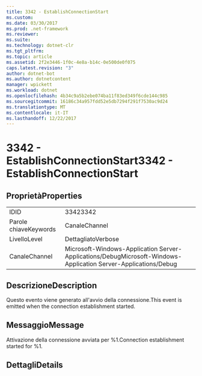 ```yaml
---
title: 3342 - EstablishConnectionStart
ms.custom: 
ms.date: 03/30/2017
ms.prod: .net-framework
ms.reviewer: 
ms.suite: 
ms.technology: dotnet-clr
ms.tgt_pltfrm: 
ms.topic: article
ms.assetid: 2f2e3446-1f0c-4e8a-b14c-0e500de0f075
caps.latest.revision: "3"
author: dotnet-bot
ms.author: dotnetcontent
manager: wpickett
ms.workload: dotnet
ms.openlocfilehash: 4b34c9a5b2ebe074ba11f83ed349f6cde144c985
ms.sourcegitcommit: 16186c34a957fdd52e5db7294f291f7530ac9d24
ms.translationtype: MT
ms.contentlocale: it-IT
ms.lasthandoff: 12/22/2017
---
```

# <a name="3342---establishconnectionstart"></a><span data-ttu-id="513a6-102">3342 - EstablishConnectionStart</span><span class="sxs-lookup"><span data-stu-id="513a6-102">3342 - EstablishConnectionStart</span></span>
## <a name="properties"></a><span data-ttu-id="513a6-103">Proprietà</span><span class="sxs-lookup"><span data-stu-id="513a6-103">Properties</span></span>  
  
|||  
|-|-|  
|<span data-ttu-id="513a6-104">ID</span><span class="sxs-lookup"><span data-stu-id="513a6-104">ID</span></span>|<span data-ttu-id="513a6-105">3342</span><span class="sxs-lookup"><span data-stu-id="513a6-105">3342</span></span>|  
|<span data-ttu-id="513a6-106">Parole chiave</span><span class="sxs-lookup"><span data-stu-id="513a6-106">Keywords</span></span>|<span data-ttu-id="513a6-107">Canale</span><span class="sxs-lookup"><span data-stu-id="513a6-107">Channel</span></span>|  
|<span data-ttu-id="513a6-108">Livello</span><span class="sxs-lookup"><span data-stu-id="513a6-108">Level</span></span>|<span data-ttu-id="513a6-109">Dettagliato</span><span class="sxs-lookup"><span data-stu-id="513a6-109">Verbose</span></span>|  
|<span data-ttu-id="513a6-110">Canale</span><span class="sxs-lookup"><span data-stu-id="513a6-110">Channel</span></span>|<span data-ttu-id="513a6-111">Microsoft-Windows-Application Server-Applications/Debug</span><span class="sxs-lookup"><span data-stu-id="513a6-111">Microsoft-Windows-Application Server-Applications/Debug</span></span>|  
  
## <a name="description"></a><span data-ttu-id="513a6-112">Descrizione</span><span class="sxs-lookup"><span data-stu-id="513a6-112">Description</span></span>  
 <span data-ttu-id="513a6-113">Questo evento viene generato all'avvio della connessione.</span><span class="sxs-lookup"><span data-stu-id="513a6-113">This event is emitted when the connection establishment started.</span></span>  
  
## <a name="message"></a><span data-ttu-id="513a6-114">Messaggio</span><span class="sxs-lookup"><span data-stu-id="513a6-114">Message</span></span>  
 <span data-ttu-id="513a6-115">Attivazione della connessione avviata per %1.</span><span class="sxs-lookup"><span data-stu-id="513a6-115">Connection establishment started for %1.</span></span>  
  
## <a name="details"></a><span data-ttu-id="513a6-116">Dettagli</span><span class="sxs-lookup"><span data-stu-id="513a6-116">Details</span></span>
